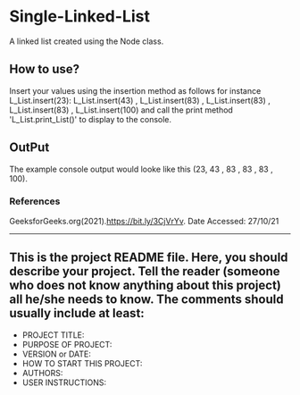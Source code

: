 # Single-Linked-List
A linked list created using the Node class. 

##  How to use?

Insert your values using the insertion method as follows  for instance L_List.insert(23): L_List.insert(43) , L_List.insert(83) , L_List.insert(83) , L_List.insert(83) , L_List.insert(100) and call the print method 'L_List.print_List()' to display to the console. 

## OutPut

The example console output would looke like this (23, 43 , 83 , 83 , 83 , 100). 

### References
   GeeksforGeeks.org(2021).https://bit.ly/3CjVrYv. Date Accessed: 27/10/21

------------------------------------------------------------------------
This is the project README file. Here, you should describe your project.
Tell the reader (someone who does not know anything about this project)
all he/she needs to know. The comments should usually include at least:
------------------------------------------------------------------------

* PROJECT TITLE:
* PURPOSE OF PROJECT:
* VERSION or DATE:
* HOW TO START THIS PROJECT:
* AUTHORS:
* USER INSTRUCTIONS:


